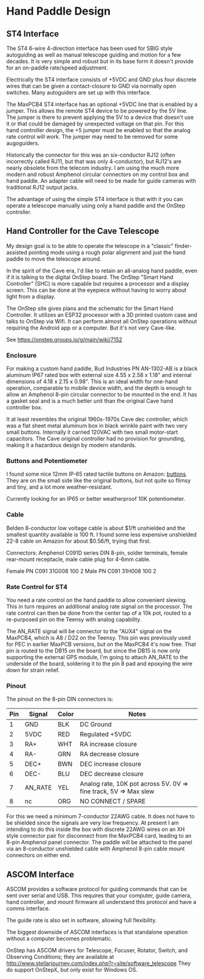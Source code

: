 # Hand Paddle Design

## ST4 Interface

The ST4 6-wire 4-direction interface has been used for SBIG style autoguiding as well as manual
telescope guiding and motion for a few decades.  It is very simple and robust but in its base form
it doesn't provide for an on-paddle rate/speed adjustment.  

Electrically the ST4 interface consists of +5VDC and GND plus four
discrete wires that can be given a contact-closure to GND via normally open switches.
Many autoguiders are set up with this interface.

The MaxPCB4 ST4 interface has an optional +5VDC line that is enabled by a jumper.  This allows
the remote ST4 device to be powered by the 5V line.  The jumper is there to prevent applying
the 5V to a device that doesn't use it or that could be damaged
by unexpected voltage on that pin.  For this hand controller design, the +5 jumper must be
enabled so that the analog rate control will work.  The jumper may need to be removed for
some augoguiders.

Historically the connector for this was an six-conductor RJ12 (often incorrectly called RJ11, but
that was only 4-conductor), but RJ12's are nearly
obsolete from the telecom industry.  I am using the much more modern and robust Amphenol
circular connectors on my control box and hand paddle.  An adapter cable will need
to be made for guide cameras with traditional RJ12 output jacks.

The advantage of using the simple ST4 interface is that with it you can operate a telescope manually
using only a hand paddle and the OnStep controller.

## Hand Controller for the Cave Telescope

 My design goal is to be able to operate the telescope in a
"classic" finder-assisted pointing mode using a rough polar alignment and just the hand paddle 
to move the telescope around.

In the spirit of the Cave era, I'd like to retain an all-analog hand paddle, even if it is talking
to the digital OnStep board.  The OnStep "Smart Hand Controller" (SHC) is more capable but requires
a processor and a display screen.   This can be done at the eyepiece without having to worry about light from a display.

The OnStep site gives plans and the schematic for the Smart Hand Controller.  It utilizes an ESP32
processor with a 3D printed custom case and talks to OnStep via Wifi.  It can perform almost all OnStep
operations without requiring the Android app or a computer.  But it's not very Cave-like.

See https://onstep.groups.io/g/main/wiki/7152

### Enclosure

For making a custom hand paddle, Bud Industries PN AN-1302-AB is a black aluminum IP67 rated
box with external size 4.55 x 2.58 x 1.18" and internal dimensions of 4.18 x 2.15 x 0.98".
This is an ideal width for one-hand operation, comparable to mobile device width, and the
depth is enough to allow an Amphenol 8-pin circular connector to be mounted in the end.
It has a gasket seal and is a much better unit than the original Cave hand controller box.

It at least resembles the original 1960s-1970s Cave dec controller, which was a flat sheet
metal aluminum box in black wrinkle paint with two very small buttons.  Internally it
carried 120VAC with two small motor-start capacitors.  The Cave original controller had no
provision for grounding, making it a hazardous design by modern standards.

### Buttons and Potentiometer

I found some nice 12mm IP-65 rated tactile buttons on Amazon: [buttons]().  They are on the small side like the
original buttons, but not quite so flimsy and tiny, and a lot more weather-resistant.

Currently looking for an IP65 or better weatherproof 10K potentiometer.

### Cable

Belden 8-conductor low voltage cable is about $1/ft unshielded and the smallest quantity available is 100 ft.
I found some less expensive unshielded 22-8 cable on Amazon for about $0.56/ft, trying that first.

Connectors: Amphenol C091D series DIN 8-pin, solder terminals, female rear-mount receptacle, male cable plug
for 4-6mm cable.

Female PN  C091 31G008 100 2
Male PN    C091 31H008 100 2

### Rate Control for ST4

You need a rate control on the hand paddle to allow convenient slewing.
This in turn requires an additional analog rate signal on the processor.
The rate control can then be done from the center tap of a 10k pot, routed
to a re-purposed pin on the Teensy with analog capability.  

The AN_RATE signal will be connector to the "AUX4" signal on the MaxPCB4, which is A8 / D22 on the Teensy.
This pin was previously used for PEC in earlier MaxPCB versions, but on the MaxPCB4 it's now free.
That pin is routed to the DB15 on the board, but since the DB15 is now only supporting the external
GPS module, I'm going to attach AN_RATE to the underside of the board, soldering it to the pin 8 pad
and epoxying the wire down for strain relief.

###  Pinout

The pinout on the 8-pin DIN connectors is:

| Pin  | Signal   | Color   | Notes
| ---  | ---      | ---     | ---
|  1   | GND      | BLK     | DC Ground
|  2   | 5VDC     | RED     | Regulated +5VDC
|  3   | RA+      | WHT     | RA increase closure
|  4   | RA-      | GRN     | RA decrease closure
|  5   | DEC+     | BWN     | DEC increase closure
|  6   | DEC-     | BLU     | DEC decrease closure
|  7   | AN_RATE  | YEL     | Analog rate, 10K pot across 5V.  0V => fine track, 5V => Max slew
|  8   | nc       | ORG     | NO CONNECT / SPARE

For this we need a minimum 7-conductor 22AWG cable.  It does not have to be shielded since the
signals are very low frequency.  At present I am intending to do this inside the box with discrete
22AWG wires on an XH style connector pair for disconnect from the MaxPCB4 card, leading to an 8-pin
Amphenol panel connector.  The paddle will be attached to the panel via an 8-conductor unshielded
cable with Amphenol 8-pin cable mount connectors on either end.

## ASCOM Interface

ASCOM provides a software protocol for guiding commands that can be sent over serial and USB.
This requires that your computer, guide camera, hand controller, and mount firmware all understand
this protocol and have a comms interface.

The guide rate is also set in software, allowing full flexibility.

The biggest downside of ASCOM interfaces is that standalone operation without a computer becomes problematic.

OnStep has ASCOM drivers for Telescope, Focuser, Rotator, Switch, and Observing Conditions;
they are available at http://www.stellarjourney.com/index.php?r=site/software_telescope
They do support OnStepX, but only exist for Windows OS.
